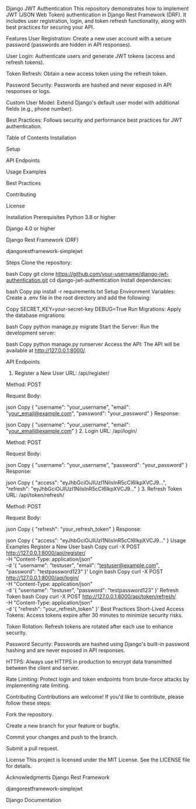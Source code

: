Django JWT Authentication
This repository demonstrates how to implement JWT (JSON Web Token) authentication in Django Rest Framework (DRF). It includes user registration, login, and token refresh functionality, along with best practices for securing your API.

Features
User Registration: Create a new user account with a secure password (passwords are hidden in API responses).

User Login: Authenticate users and generate JWT tokens (access and refresh tokens).

Token Refresh: Obtain a new access token using the refresh token.

Password Security: Passwords are hashed and never exposed in API responses or logs.

Custom User Model: Extend Django's default user model with additional fields (e.g., phone number).

Best Practices: Follows security and performance best practices for JWT authentication.

Table of Contents
Installation

Setup

API Endpoints

Usage Examples

Best Practices

Contributing

License

Installation
Prerequisites
Python 3.8 or higher

Django 4.0 or higher

Django Rest Framework (DRF)

djangorestframework-simplejwt

Steps
Clone the repository:

bash
Copy
git clone https://github.com/your-username/django-jwt-authentication.git
cd django-jwt-authentication
Install dependencies:

bash
Copy
pip install -r requirements.txt
Setup
Environment Variables:
Create a .env file in the root directory and add the following:

Copy
SECRET_KEY=your-secret-key
DEBUG=True
Run Migrations:
Apply the database migrations:

bash
Copy
python manage.py migrate
Start the Server:
Run the development server:

bash
Copy
python manage.py runserver
Access the API:
The API will be available at http://127.0.0.1:8000/.

API Endpoints
1. Register a New User
URL: /api/register/

Method: POST

Request Body:

json
Copy
{
  "username": "your_username",
  "email": "your_email@example.com",
  "password": "your_password"
}
Response:

json
Copy
{
  "username": "your_username",
  "email": "your_email@example.com"
}
2. Login
URL: /api/login/

Method: POST

Request Body:

json
Copy
{
  "username": "your_username",
  "password": "your_password"
}
Response:

json
Copy
{
  "access": "eyJhbGciOiJIUzI1NiIsInR5cCI6IkpXVCJ9...",
  "refresh": "eyJhbGciOiJIUzI1NiIsInR5cCI6IkpXVCJ9..."
}
3. Refresh Token
URL: /api/token/refresh/

Method: POST

Request Body:

json
Copy
{
  "refresh": "your_refresh_token"
}
Response:

json
Copy
{
  "access": "eyJhbGciOiJIUzI1NiIsInR5cCI6IkpXVCJ9..."
}
Usage Examples
Register a New User
bash
Copy
curl -X POST http://127.0.0.1:8000/api/register/ \
-H "Content-Type: application/json" \
-d '{
  "username": "testuser",
  "email": "testuser@example.com",
  "password": "testpassword123"
}'
Login
bash
Copy
curl -X POST http://127.0.0.1:8000/api/login/ \
-H "Content-Type: application/json" \
-d '{
  "username": "testuser",
  "password": "testpassword123"
}'
Refresh Token
bash
Copy
curl -X POST http://127.0.0.1:8000/api/token/refresh/ \
-H "Content-Type: application/json" \
-d '{
  "refresh": "your_refresh_token"
}'
Best Practices
Short-Lived Access Tokens: Access tokens expire after 30 minutes to minimize security risks.

Token Rotation: Refresh tokens are rotated after each use to enhance security.

Password Security: Passwords are hashed using Django's built-in password hashing and are never exposed in API responses.

HTTPS: Always use HTTPS in production to encrypt data transmitted between the client and server.

Rate Limiting: Protect login and token endpoints from brute-force attacks by implementing rate limiting.

Contributing
Contributions are welcome! If you'd like to contribute, please follow these steps:

Fork the repository.

Create a new branch for your feature or bugfix.

Commit your changes and push to the branch.

Submit a pull request.

License
This project is licensed under the MIT License. See the LICENSE file for details.

Acknowledgments
Django Rest Framework

djangorestframework-simplejwt

Django Documentation
